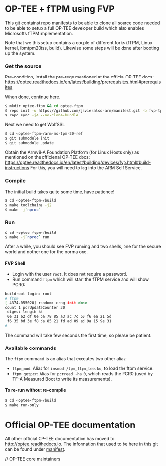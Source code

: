 # OP-TEE + fTPM using FVP
This git containst repo manifests to be able to clone all source code needed to
be able to setup a full OP-TEE developer build which also enables Microsofts
fTPM implementation.

Note that we this setup contains a couple of different forks (fTPM, Linux
kernel, ibmtpm20tss, build). Likewise some steps will be done after booting up the
system.

### Get the source
Pre-condition, install the pre-reqs mentioned at the official OP-TEE docs:
https://optee.readthedocs.io/en/latest/building/prerequisites.html#prerequisites

When done, continue here.

```bash
$ mkdir optee-ftpm && cd optee-ftpm
$ repo init -u https://github.com/javieralso-arm/manifest.git -b fvp-tpm -m fvp_tpm.xml 
$ repo sync -j4 --no-clone-bundle
```

Next we need to get WolfSSL
```bash
$ cd <optee-ftpm>/arm-ms-tpm-20-ref
$ git submodule init
$ git submodule update
```

Obtain the Armv8-A Foundation Platform (for Linux Hosts only) as mentioned on the
officienal OP-TEE docs:
https://optee.readthedocs.io/en/latest/building/devices/fvp.html#build-instructions
For this, you will need to log into the ARM Self Service.

### Compile
The initial build takes quite some time, have patience!
```bash
$ cd <optee-ftpm>/build
$ make toolchains -j2
$ make -j`nproc`
```

### Run
```bash
$ cd <optee-ftpm>/build
$ make -j`nproc` run
```

After a while, you should see FVP running and two shells, one for the secure world and nother
one for the norma one.

#### FVP Shell

- Login with the user `root`. It does not require a password.
- Run command `ftpm` which will start the fTPM service and will show PCR0:

```bash
buildroot login: root
# ftpm
[ 4374.055020] random: crng init done
count 1 pcrUpdateCounter 30 
 digest length 32
 0e 31 62 df 0e ba 78 85 a3 ac 7c 50 f6 ea 21 5d 
 f6 35 bd 3e f8 da 85 21 fd ad 09 ad 9a 15 9e 31 
#
```
The command will take few seconds the first time, so please be patient.

### Available commands

The `ftpm` command is an alias that executes two other alias:
- `ftpm_mod`: Alias for `insmod /tpm_ftpm_tee.ko`, to load the ftpm service.
- `ftpm_getpcr`: Alias for `pcrread -ha 0`, which reads the PCR0 (used by TF-A
Measured Boot to write its measurements).

#### To re-run without re-compile
```bash
$ cd <optee-ftpm>/build
$ make run-only
```

# Official OP-TEE documentation
All other official OP-TEE documentation has moved to
http://optee.readthedocs.io. The information that used to be here in this git
can be found under [manifest].

// OP-TEE core maintainers

[manifest]: https://optee.readthedocs.io/building/gits/manifest.html
